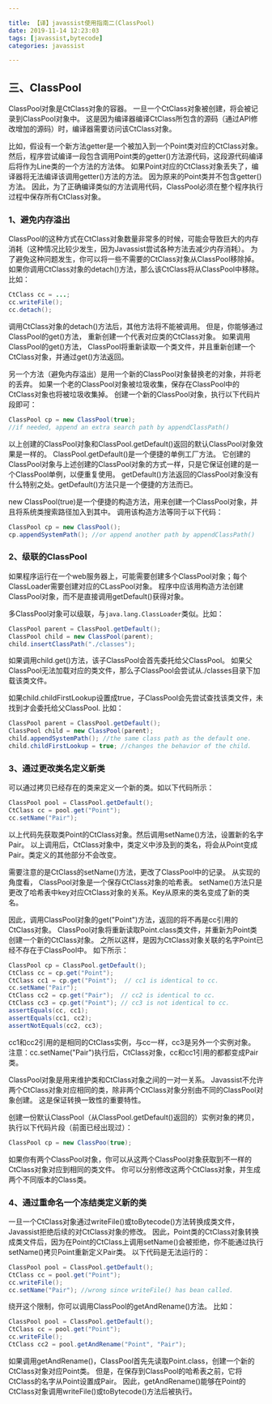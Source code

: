 ```yaml
---

title: 【译】javassist使用指南二(ClassPool)
date: 2019-11-14 12:23:03
tags: [javassist,bytecode]
categories: javassist

---
```


## 三、ClassPool 

ClassPool对象是CtClass对象的容器。 
一旦一个CtClass对象被创建，将会被记录到ClassPool对象中。 
这是因为编译器编译CtClass所包含的源码（通过API修改增加的源码）时，编译器需要访问该CtClass对象。 

比如，假设有一个新方法getter是一个被加入到一个Point类对应的CtClass对象。 
然后，程序尝试编译一段包含调用Point类的getter()方法源代码，这段源代码编译后将作为Line类的一个方法的方法体。 
如果Point对应的CtClass对象丢失了，编译器将无法编译该调用getter()方法的方法。
因为原来的Point类并不包含getter()方法。 
因此，为了正确编译类似的方法调用代码，ClassPool必须在整个程序执行过程中保存所有CtClass对象。

### 1、避免内存溢出 

ClassPool的这种方式在CtClass对象数量非常多的时候，可能会导致巨大的内存消耗（这种情况比较少发生，因为Javassist尝试各种方法去减少内存消耗）。
为了避免这种问题发生，你可以将一些不需要的CtClass对象从ClassPool移除掉。 
如果你调用CtClass对象的detach()方法，那么该CtClass将从ClassPool中移除。比如： 

```java
CtClass cc = ...; 
cc.writeFile(); 
cc.detach(); 
```

调用CtClass对象的detach()方法后，其他方法将不能被调用。 
但是，你能够通过ClassPool的get()方法， 重新创建一个代表对应类的CtClass对象。 
如果调用ClassPool的get()方法， ClassPool将重新读取一个类文件，并且重新创建一个CtClass对象，并通过get()方法返回。 

另一个方法（避免内存溢出）是用一个新的ClassPool对象替换老的对象，并将老的丢弃。 
如果一个老的ClassPool对象被垃圾收集，保存在ClassPool中的CtClass对象也将被垃圾收集掉。 
创建一个新的ClassPool对象，执行以下代码片段即可： 

```java
ClassPool cp = new ClassPool(true); 
//if needed, append an extra search path by appendClassPath() 
```

以上创建的ClassPool对象和ClassPool.getDefault()返回的默认ClassPool对象效果是一样的。 
ClassPool.getDefault()是一个便捷的单例工厂方法。
它创建的ClassPool对象与上述创建的ClassPool对象的方式一样，只是它保证创建的是一个ClassPool单例，以便重复使用。 
getDefault()方法返回的ClassPool对象没有什么特别之处。getDefault()方法只是一个便捷的方法而已。 

new ClassPool(true)是一个便捷的构造方法，用来创建一个ClassPool对象，并且将系统类搜索路径加入到其中。 
调用该构造方法等同于以下代码： 

```java
ClassPool cp = new ClassPool(); 
cp.appendSystemPath(); //or append another path by appendClassPath() 
```

### 2、级联的ClassPool

如果程序运行在一个web服务器上，可能需要创建多个ClassPool对象；每个ClassLoader需要创建对应的CLassPool对象。 
程序中应该用构造方法创建ClassPool对象，而不是直接调用getDefault()获得对象。

多ClassPool对象可以级联，与`java.lang.ClassLoader`类似。比如： 

```java
ClassPool parent = ClassPool.getDefault(); 
ClassPool child = new ClassPool(parent); 
child.insertClassPath("./classes"); 
```

如果调用child.get()方法，该子ClassPool会首先委托给父ClassPool。 
如果父ClassPool无法加载对应的类文件，那么子ClassPool会尝试从./classes目录下加载该类文件。 

如果child.childFirstLookup设置成true，子ClassPool会先尝试查找该类文件，未找到才会委托给父ClassPool. 比如：

```java
ClassPool parent = ClassPool.getDefault(); 
ClassPool child = new ClassPool(parent); 
child.appendSystemPath(); //the same class path as the default one. 
child.childFirstLookup = true; //changes the behavior of the child.
```

### 3、通过更改类名定义新类 

可以通过拷贝已经存在的类来定义一个新的类。如以下代码所示：

```java
ClassPool pool = ClassPool.getDefault(); 
CtClass cc = pool.get("Point"); 
cc.setName("Pair");
```

以上代码先获取类Point的CtClass对象。然后调用setName()方法，设置新的名字Pair。
以上调用后，CtClass对象中，类定义中涉及到的类名，将会从Point变成Pair。类定义的其他部分不会改变。
 
需要注意的是CtClass的setName()方法，更改了ClassPool中的记录。 从实现的角度看， ClassPool对象是一个保存CtClass对象的哈希表。 
setName()方法只是更改了哈希表中key对应CtClass对象的关系。Key从原来的类名变成了新的类名。 

因此，调用ClassPool对象的get("Point")方法，返回的将不再是cc引用的CtClass对象。
ClassPool对象将重新读取Point.class类文件，并重新为Point类创建一个新的CtClass对象。 
之所以这样，是因为CtClass对象关联的名字Point已经不存在于ClassPool中。 如下所示： 

```java
ClassPool cp = ClassPool.getDefault();
CtClass cc = cp.get("Point");
CtClass cc1 = cp.get("Point");  // cc1 is identical to cc.
cc.setName("Pair");
CtClass cc2 = cp.get("Pair");  // cc2 is identical to cc.
CtClass cc3 = cp.get("Point"); // cc3 is not identical to cc.
assertEquals(cc, cc1);  
assertEquals(cc1, cc2);
assertNotEquals(cc2, cc3);
```

cc1和cc2引用的是相同的CtClass实例，与cc一样，cc3是另外一个实例对象。 
注意：cc.setName("Pair")执行后，CtClass对象，cc和cc1引用的都都变成Pair类。 

ClassPool对象是用来维护类和CtClass对象之间的一对一关系。
Javassist不允许两个CtClass对象对应相同的类，除非两个CtClass对象分别由不同的ClassPool对象创建。 
这是保证转换一致性的重要特性。

创建一份默认ClassPool（从ClassPool.getDefault()返回的）实例对象的拷贝，执行以下代码片段（前面已经出现过）：

```java
ClassPool cp = new ClassPoo(true); 

```

如果你有两个ClassPool对象，你可以从这两个ClassPool对象获取到不一样的CtClass对象对应到相同的类文件。 
你可以分别修改这两个CtClass对象，并生成两个不同版本的Class类。 


### 4、通过重命名一个冻结类定义新的类

一旦一个CtClass对象通过writeFile()或toBytecode()方法转换成类文件，Javassist拒绝后续的对CtClass对象的修改。 
因此，Point类的CtClass对象转换成类文件后，因为在Point的CtClass上调用setName()会被拒绝，你不能通过执行setName()拷贝Point重新定义Pair类。
以下代码是无法运行的： 

```java
ClassPool pool = ClassPool.getDefault(); 
CtClass cc = pool.get("Point"); 
cc.writeFile(); 
cc.setName("Pair"); //wrong since writeFile() has bean called. 

```


绕开这个限制，你可以调用ClassPool的getAndRename()方法。 比如：
 
```java
ClassPool pool = ClassPool.getDefault(); 
CtClass cc = pool.get("Point"); 
cc.writeFile(); 
CtClass cc2 = pool.getAndRename("Point", "Pair"); 

```

如果调用getAndRename()，ClassPool首先先读取Point.class，创建一个新的CtClass对象对应Point类。 
但是，在保存到ClassPool的哈希表之前，它将CtClass的名字从Point设置成Pair。 
因此，getAndRename()能够在Point的CtClass对象调用writeFile()或toBytecode()方法后被执行。 


